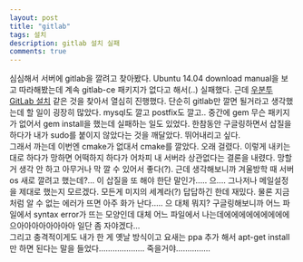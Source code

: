 ```yaml
---
layout: post
title: "gitlab"
tags: 설치
description: gitlab 설치 실패
comments: true
---
```

심심해서 서버에 gitlab을 깔려고 찾아봤다. Ubuntu 14.04 download manual을 보고 따라해봤는데 계속 gitlab-ce 패키지가 없다고 해서(..) 실패했다. 근데 [우분투 GitLab 설치](http://webdir.tistory.com/224) 같은 것을 찾아서 열심히 진행했다. 단순히 gitlab만 깔면 될거라고 생각했는데 할 일이 굉장히 많았다. mysql도 깔고 postfix도 깔고.. 중간에 gem 무슨 패키지가 없어서 gem install을 했는데 실패하는 일도 있었다. 한참동안 구글링하면서 삽질을 하다가 내가 sudo를 붙이지 않았다는 것을 깨달았다. 뛰어내리고 싶다.<br>
그래서 까는데 이번엔 cmake가 없대서 cmake를 깔았다. 오래 걸렸다. 이렇게 내키는대로 하다가 망하면 어떡하지 하다가 어차피 내 서버라 상관없다는 결론을 내렸다. 망할거 생각 안 하고 아무거나 막 깔 수 있어서 좋다(?). 근데 생각해보니까 겨울방학 때 서버 os 새로 깔려고 했는데?... 이 삽질을 또 해야 한단 말인가..... 으.... 그나저나 메일설정을 제대로 했는지 모르겠다. 모든게 미지의 세계라(?) 답답하긴 한데 재밌다. 물론 지금처럼 알 수 없는 에러가 뜨면 아주 화가 난다..... 으 대체 뭐지? 구글링해보니까 어느 파일에서 syntax error가 뜨는 모양인데 대체 어느 파일에서 나는데에에에에에에에에에 으아아아아아아아아 일단 좀 자야겠다...<br>
그리고 충격적이게도 내가 한 게 옛날 방식이고 요새는 ppa 추가 해서 apt-get install만 하면 된다는 말을 들었다.................... 죽을거야...............
